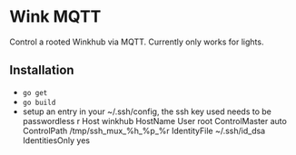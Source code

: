 # Wink MQTT

Control a rooted Winkhub via MQTT. Currently only works for lights.

## Installation

* `go get`
* `go build`
* setup an entry in your ~/.ssh/config, the ssh key used needs to be passwordless
r
    Host winkhub
        HostName <hostname or ip>
        User root
        ControlMaster auto
        ControlPath /tmp/ssh_mux_%h_%p_%r
        IdentityFile ~/.ssh/id_dsa
        IdentitiesOnly yes
